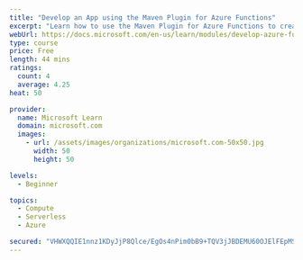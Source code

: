 ```yaml
---
title: "Develop an App using the Maven Plugin for Azure Functions"
excerpt: "Learn how to use the Maven Plugin for Azure Functions to create a cloud-based function that is triggered when values are passed in the HTTP request, and outputs a log entry to track the activity."
webUrl: https://docs.microsoft.com/en-us/learn/modules/develop-azure-functions-app-with-maven-plugin/
type: course
price: Free
length: 44 mins
ratings:
  count: 4
  average: 4.25
heat: 50

provider:
  name: Microsoft Learn
  domain: microsoft.com
  images:
    - url: /assets/images/organizations/microsoft.com-50x50.jpg
      width: 50
      height: 50

levels:
  - Beginner

topics:
  - Compute
  - Serverless
  - Azure

secured: "VHWXQQIE1nnz1KDyJjP8Qlce/EgOs4nPim0bB9+TQV3jJBDEMU60OJElFEpMSLqk+fqFvZ5M09fa0v+Fpugntx/eU6GbglZwu/JUt9IJMJ5DmFRLhgVPMiUPvU/MZ+8t7DVzi7jfvMmkqv3tpC9bT1CAwFKfPiZ4ymHuLHki0aDu/fvHBPZANvd4NZl1txTPU3fy55WgaAL0Mjm4V9Lx7Fj+QocRfzeSWN5+/dUo0+mZ9mEEao4c1GE9k+S4htEArlYhpw7gL15r634m2l8R7wbzsdJknvKB3pdq4r+j6i1vdipVS6Xm1wEY2puISQBmVaM17G+pTBwr5tWo+4LZ3+VED6imziTDaQNuNnfl3o/vUCABp8ZB22A0jHbPf6sP2rnvQ7xlm41/TSD1AhEBtA==;lNh4f4HCLT7bk9c5Fy8z8A=="
---
```


